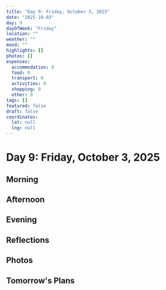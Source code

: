 ```yaml
---
title: "Day 9: Friday, October 3, 2025"
date: "2025-10-03"
day: 9
dayOfWeek: "Friday"
location: ""
weather: ""
mood: ""
highlights: []
photos: []
expenses:
  accommodation: 0
  food: 0
  transport: 0
  activities: 0
  shopping: 0
  other: 0
tags: []
featured: false
draft: false
coordinates:
  lat: null
  lng: null
---
```


# Day 9: Friday, October 3, 2025

## Morning

## Afternoon

## Evening

## Reflections

## Photos

## Tomorrow's Plans
